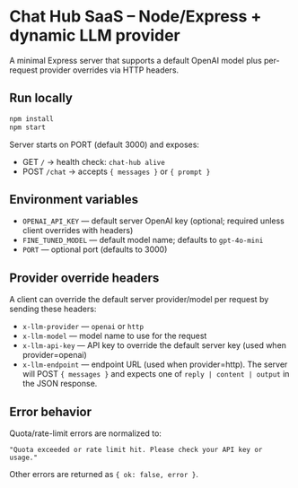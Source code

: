 # Chat Hub SaaS – Node/Express + dynamic LLM provider

A minimal Express server that supports a default OpenAI model plus per-request provider overrides via HTTP headers.

## Run locally

```bash
npm install
npm start
```

Server starts on PORT (default 3000) and exposes:
- GET `/` → health check: `chat-hub alive`
- POST `/chat` → accepts `{ messages }` or `{ prompt }`

## Environment variables
- `OPENAI_API_KEY` — default server OpenAI key (optional; required unless client overrides with headers)
- `FINE_TUNED_MODEL` — default model name; defaults to `gpt-4o-mini`
- `PORT` — optional port (defaults to 3000)

## Provider override headers
A client can override the default server provider/model per request by sending these headers:
- `x-llm-provider` — `openai` or `http`
- `x-llm-model` — model name to use for the request
- `x-llm-api-key` — API key to override the default server key (used when provider=openai)
- `x-llm-endpoint` — endpoint URL (used when provider=http). The server will POST `{ messages }` and expects one of `reply | content | output` in the JSON response.

## Error behavior
Quota/rate-limit errors are normalized to:
```
"Quota exceeded or rate limit hit. Please check your API key or usage."
```

Other errors are returned as `{ ok: false, error }`.